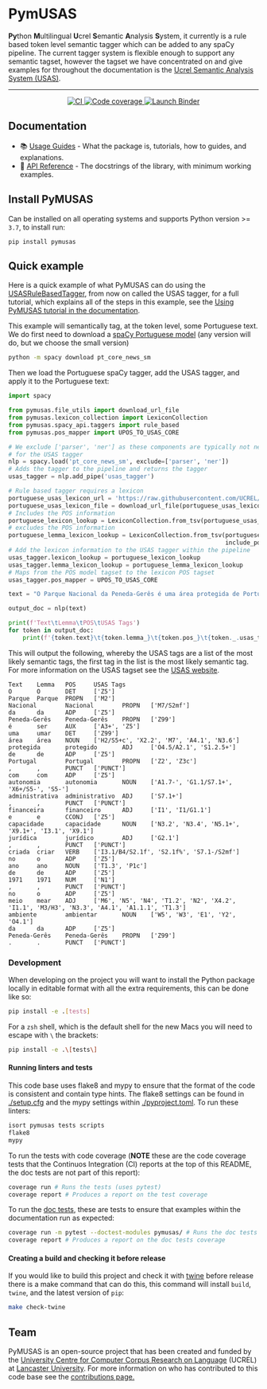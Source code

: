 # PymUSAS 

**Py**thon **M**ultilingual **U**crel **S**emantic **A**nalysis **S**ystem, it currently is a rule based token level semantic tagger which can be added to any spaCy pipeline. The current tagger system is flexible enough to support any semantic tagset, however the tagset we have concentrated on and give examples for throughout the documentation is the [Ucrel Semantic Analysis System (USAS)](https://ucrel.lancs.ac.uk/usas/).

<hr/>

<p align="center">
    <a href="https://github.com/UCREL/pymusas/actions/workflows/ci.yml">
        <img alt="CI" src="https://github.com/UCREL/pymusas/actions/workflows/ci.yml/badge.svg?branch=main&event=push"/>
    </a>
    <a href="https://codecov.io/gh/UCREL/pymusas">
        <img alt="Code coverage" src="https://codecov.io/gh/UCREL/pymusas/branch/main/graph/badge.svg" />
    </a>
    <a href="https://mybinder.org/v2/gh/UCREL/pymusas/binder-main?urlpath=git-pull%3Frepo%3Dhttps%253A%252F%252Fgithub.com%252FUCREL%252Fpymusas%26urlpath%3Dlab%252Ftree%252Fpymusas%252F%26branch%3Dmain">
        <img alt="Launch Binder" src="https://static.mybinder.org/badge_logo.svg">
    </a>

</p>

## Documentation

* :books: [Usage Guides](https://ucrel.github.io/pymusas/) - What the package is, tutorials, how to guides, and explanations.
* :mag_right: [API Reference](https://ucrel.github.io/pymusas/api/spacy_api/taggers/rule_based) - The docstrings of the library, with minimum working examples.

## Install PyMUSAS

Can be installed on all operating systems and supports Python version >= `3.7`, to install run:

```
pip install pymusas
```

## Quick example

Here is a quick example of what PyMUSAS can do using the [USASRuleBasedTagger](https://ucrel.github.io/pymusas/api/spacy_api/taggers/rule_based), from now on called the USAS tagger, for a full tutorial, which explains all of the steps in this example, see the [Using PyMUSAS tutorial in the documentation](https://ucrel.github.io/pymusas/using).

This example will semantically tag, at the token level, some Portuguese text. We do first need to download a [spaCy Portuguese model](https://spacy.io/models/pt) (any version will do, but we choose the small version)

``` bash
python -m spacy download pt_core_news_sm
```

Then we load the Portuguese spaCy tagger, add the USAS tagger, and apply it to the Portuguese text:

``` python
import spacy

from pymusas.file_utils import download_url_file
from pymusas.lexicon_collection import LexiconCollection
from pymusas.spacy_api.taggers import rule_based
from pymusas.pos_mapper import UPOS_TO_USAS_CORE

# We exclude ['parser', 'ner'] as these components are typically not needed
# for the USAS tagger
nlp = spacy.load('pt_core_news_sm', exclude=['parser', 'ner'])
# Adds the tagger to the pipeline and returns the tagger 
usas_tagger = nlp.add_pipe('usas_tagger')

# Rule based tagger requires a lexicon
portuguese_usas_lexicon_url = 'https://raw.githubusercontent.com/UCREL/Multilingual-USAS/master/Portuguese/semantic_lexicon_pt.tsv'
portuguese_usas_lexicon_file = download_url_file(portuguese_usas_lexicon_url)
# Includes the POS information
portuguese_lexicon_lookup = LexiconCollection.from_tsv(portuguese_usas_lexicon_file)
# excludes the POS information
portuguese_lemma_lexicon_lookup = LexiconCollection.from_tsv(portuguese_usas_lexicon_file, 
                                                             include_pos=False)
# Add the lexicon information to the USAS tagger within the pipeline
usas_tagger.lexicon_lookup = portuguese_lexicon_lookup
usas_tagger.lemma_lexicon_lookup = portuguese_lemma_lexicon_lookup
# Maps from the POS model tagset to the lexicon POS tagset
usas_tagger.pos_mapper = UPOS_TO_USAS_CORE

text = "O Parque Nacional da Peneda-Gerês é uma área protegida de Portugal, com autonomia administrativa, financeira e capacidade jurídica, criada no ano de 1971, no meio ambiente da Peneda-Gerês."

output_doc = nlp(text)

print(f'Text\tLemma\tPOS\tUSAS Tags')
for token in output_doc:
    print(f'{token.text}\t{token.lemma_}\t{token.pos_}\t{token._.usas_tags}')
```

This will output the following, whereby the USAS tags are a list of the most likely semantic tags, the first tag in the list is the most likely semantic tag. For more information on the USAS tagset see the [USAS website](https://ucrel-web.lancs.ac.uk/usas/).

``` tsv
Text    Lemma   POS     USAS Tags
O       O       DET     ['Z5']
Parque  Parque  PROPN   ['M2']
Nacional        Nacional        PROPN   ['M7/S2mf']
da      da      ADP     ['Z5']
Peneda-Gerês    Peneda-Gerês    PROPN   ['Z99']
é       ser     AUX     ['A3+', 'Z5']
uma     umar    DET     ['Z99']
área    área    NOUN    ['H2/S5+c', 'X2.2', 'M7', 'A4.1', 'N3.6']
protegida       protegido       ADJ     ['O4.5/A2.1', 'S1.2.5+']
de      de      ADP     ['Z5']
Portugal        Portugal        PROPN   ['Z2', 'Z3c']
,       ,       PUNCT   ['PUNCT']
com     com     ADP     ['Z5']
autonomia       autonomia       NOUN    ['A1.7-', 'G1.1/S7.1+', 'X6+/S5-', 'S5-']
administrativa  administrativo  ADJ     ['S7.1+']
,       ,       PUNCT   ['PUNCT']
financeira      financeiro      ADJ     ['I1', 'I1/G1.1']
e       e       CCONJ   ['Z5']
capacidade      capacidade      NOUN    ['N3.2', 'N3.4', 'N5.1+', 'X9.1+', 'I3.1', 'X9.1']
jurídica        jurídico        ADJ     ['G2.1']
,       ,       PUNCT   ['PUNCT']
criada  criar   VERB    ['I3.1/B4/S2.1f', 'S2.1f%', 'S7.1-/S2mf']
no      o       ADP     ['Z5']
ano     ano     NOUN    ['T1.3', 'P1c']
de      de      ADP     ['Z5']
1971    1971    NUM     ['N1']
,       ,       PUNCT   ['PUNCT']
no      o       ADP     ['Z5']
meio    mear    ADJ     ['M6', 'N5', 'N4', 'T1.2', 'N2', 'X4.2', 'I1.1', 'M3/H3', 'N3.3', 'A4.1', 'A1.1.1', 'T1.3']
ambiente        ambientar       NOUN    ['W5', 'W3', 'E1', 'Y2', 'O4.1']
da      da      ADP     ['Z5']
Peneda-Gerês    Peneda-Gerês    PROPN   ['Z99']
.       .       PUNCT   ['PUNCT']
```

### Development

When developing on the project you will want to install the Python package locally in editable format with all the extra requirements, this can be done like so:

```bash
pip install -e .[tests]
```

For a `zsh` shell, which is the default shell for the new Macs you will need to escape with `\` the brackets:

```zsh
pip install -e .\[tests\]
```

#### Running linters and tests

This code base uses flake8 and mypy to ensure that the format of the code is consistent and contain type hints. The flake8 settings can be found in [./setup.cfg](./setup.cfg) and the mypy settings within [./pyproject.toml](./pyproject.toml). To run these linters:

``` bash
isort pymusas tests scripts
flake8
mypy
```

To run the tests with code coverage (**NOTE** these are the code coverage tests that the Continuos Integration (CI) reports at the top of this README, the doc tests are not part of this report):

``` bash
coverage run # Runs the tests (uses pytest)
coverage report # Produces a report on the test coverage
```

To run the [doc tests](https://docs.python.org/3/library/doctest.html), these are tests to ensure that examples within the documentation run as expected:

``` bash
coverage run -m pytest --doctest-modules pymusas/ # Runs the doc tests
coverage report # Produces a report on the doc tests coverage
```

#### Creating a build and checking it before release

If you would like to build this project and check it with [twine](https://twine.readthedocs.io/en/latest/#twine-check) before release there is a make command that can do this, this command will install `build`, `twine`, and the latest version of `pip`:

``` bash
make check-twine
```

## Team

PyMUSAS is an open-source project that has been created and funded by the [University Centre for Computer Corpus Research on Language](https://ucrel.lancs.ac.uk/) (UCREL) at [Lancaster University](https://www.lancaster.ac.uk/). For more information on who has contributed to this code base see the [contributions page.](https://github.com/UCREL/pymusas/graphs/contributors) 